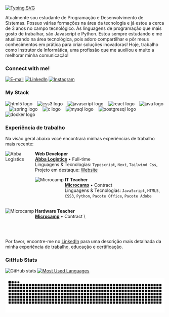 

[![Typing SVG](https://readme-typing-svg.demolab.com?font=Fira+Code&weight=600&size=25&pause=1000&color=BB00B4&random=false&width=435&height=40&lines=Ol%C3%A1%2C+eu+sou+o+Kayque+de+Jesus+!+%F0%9F%91%BE%F0%9F%93%9A%F0%9F%92%99)](https://git.io/typing-svg)



<p align="left">Atualmente sou estudante de Programação e Desenvolvimento de Sistemas. Possuo várias formações na área da tecnologia e já estou a cerca de 3 anos no campo tecnológico. As linguagens de programação que mais gosto de trabalhar, são Javascript e Python. Estou sempre estudando e me atualizando na área tecnológica, pois adoro compartilhar e pôr meus conhecimentos em prática para criar soluções inovadoras! Hoje, trabalho como Instrutor de Informática, uma profissão que me auxiliou e muito a melhorar minha comunicação!


<h3 align="left">Connect with me!</h3>

[![E-mail](https://img.shields.io/badge/-Email-000?style=for-the-badge&logo=microsoft-outlook&logoColor=FF00F6&color:FFF)](mailto:dejesusdossantoskayque@gmail.com)
[![LinkedIn](https://img.shields.io/badge/-LinkedIn-000?style=for-the-badge&logo=linkedin&logoColor=FF00F6&color:FFF)](https://www.linkedin.com/in/kayque-de-jesus-4008312b2/)
[![Instagram](https://img.shields.io/badge/-Instagram-000?style=for-the-badge&logo=instagram&logoColor=FF00F6&color:FFF)](https://www.instagram.com/kayque.xls/)

<h3 align="left">My Stack</h3>

<div align="left">
  <img src="https://cdn.jsdelivr.net/gh/devicons/devicon/icons/html5/html5-original.svg" height="25" alt="html5 logo"  />
  <img width="8" />
  <img src="https://cdn.jsdelivr.net/gh/devicons/devicon/icons/css3/css3-original.svg" height="25" alt="css3 logo"  />
  <img width="8" />
  <img src="https://cdn.jsdelivr.net/gh/devicons/devicon/icons/javascript/javascript-plain.svg" height="25" alt="javascript logo"  />
  <img width="8" />
  <img src="https://cdn.jsdelivr.net/gh/devicons/devicon/icons/react/react-original.svg" height="25" alt="react logo"  />
  <img width="8" />
  <img src="https://cdn.jsdelivr.net/gh/devicons/devicon/icons/java/java-original.svg" height="25" alt="java logo"  />
  <img width="8" />
  <img src="https://cdn.jsdelivr.net/gh/devicons/devicon/icons/spring/spring-original.svg" height="25" alt="spring logo"  />
  <img width="8" />
  <img src="https://cdn.jsdelivr.net/gh/devicons/devicon/icons/c/c-original.svg" height="25" alt="c logo"  />
  <img width="8" />
  <img src="https://cdn.jsdelivr.net/gh/devicons/devicon/icons/mysql/mysql-original.svg" height="25" alt="mysql logo"  />
  <img width="8" />
  <img src="https://cdn.jsdelivr.net/gh/devicons/devicon/icons/postgresql/postgresql-original.svg" height="25" alt="postgresql logo"  />
  <img width="8" />
  <img src="https://cdn.jsdelivr.net/gh/devicons/devicon/icons/docker/docker-original.svg" height="25" alt="docker logo"  />
</div>

### Experiência de trabalho

Na visão geral abaixo você encontrará minhas experiências de trabalho mais recente:

[<img align="left" height="94px" width="94px" alt="Abba Logistics" src="https://firebasestorage.googleapis.com/v0/b/arquivos-c91bb.appspot.com/o/Captura%20de%20tela%202024-10-01%20155424.png?alt=media&token=66269f85-80c5-4270-92a9-5c87b920813c"/>](https://abbalogistics.com.br/)

**Web Developer** \
[**Abba Logistics**](https://abbalogistics.com.br/) • Full-time \
Linguagens & Tecnologias: `Typescript`, `Next`, `Tailwind Css`,\
Projeto em destaque: [Website](https://abbalogistics.com.br/)
<br/>

[<img align="left" height="94px" width="94px" alt="Microcamp" src="https://firebasestorage.googleapis.com/v0/b/arquivos-c91bb.appspot.com/o/nqUOEm.jpg?alt=media&token=7c52bf5b-a588-4241-ae0b-64a47a752ba8"/>](https://rocketseat.com.br/)

**IT Teacher** \
[**Microcamp**](https://microcamp.com.br/) • Contract \
Linguagens & Tecnologias: `JavaScript`, `HTML5`, `CSS3`, `Python`, `Pacote Office`, `Pacote Adobe`
<br/>
<br/>

[<img align="left" height="94px" width="94px" alt="MIcrocamp" src="https://firebasestorage.googleapis.com/v0/b/arquivos-c91bb.appspot.com/o/images.jpg?alt=media&token=a57c37e5-ec6f-431c-b943-4ab9006d1e4f"/>](https://microcamp.com.br/)

**Hardware Teacher** \
[**Microcamp**](https://microcamp.com.br//) • Contract \

<br/>
<br/>

Por favor, encontre-me no [LinkedIn](https://www.linkedin.com/in/kayque-de-jesus-4008312b2/) para uma descrição mais detalhada da minha experiência de trabalho, educação e certificação.

<h3>GitHub Stats</h3>

![GitHub stats](https://github-readme-stats-git-masterrstaa-rickstaa.vercel.app/api?username=kayqueprogram&hide_title=true&show_icons=true&include_all_commits=false&count_private=true&line_height=25&hide=issues&bg_color=000&title_color=FF00F6&text_color=FFF&border_radius=3&border_color=36123c&icon_color=FF00F6&theme=jolly)
[![Most Used Languages](https://github-readme-stats-git-masterrstaa-rickstaa.vercel.app/api/top-langs/?username=kayqueprogram&line_height=10&card_width=290&layout=compact&hide_title=false&count_private=true&langs_count=4&show_icons=true&title_color=FF00F6&hide=html,css&bg_color=000&text_color=8B8B8B&border_radius=3&border_color=561760&count_private=true)](https://github.com/mari4souza/github-readme-stats)
<br>


<picture>
  <source media="(prefers-color-scheme: dark)" srcset="https://raw.githubusercontent.com/kayqueprogram/kayqueprogram/output/github-contribution-grid-snake-dark.svg">
  <source media="(prefers-color-scheme: light)" srcset="https://raw.githubusercontent.com/kayqueprogram/kayqueprogram/output/github-contribution-grid-snake.svg">
  <img alt="github contribution grid snake animation" src="https://raw.githubusercontent.com/kayqueprogram/kayqueprogram/output/github-contribution-grid-snake.svg">
</picture>
<br><br>



